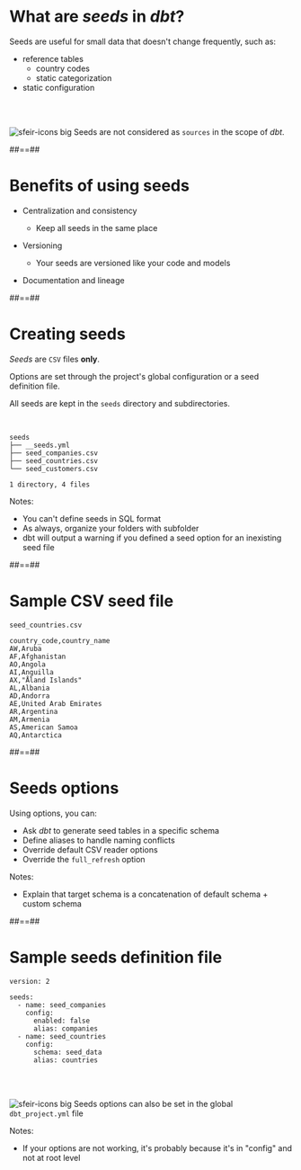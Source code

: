 <!-- .slide -->
# What are _seeds_ in _dbt_?

Seeds are useful for small data that doesn't change frequently, such as:

* reference tables
  * country codes
  * static categorization
* static configuration
<br/>
<br/>

![sfeir-icons big](alert-octagon) <span style="vertical-align:top">Seeds are not considered as `sources` in the scope of _dbt_.</span> 

##==##
<!-- .slide -->
# Benefits of using seeds

* Centralization and consistency
  * Keep all seeds in the same place

* Versioning
  * Your seeds are versioned like your code and models

* Documentation and lineage

##==##
<!-- .slide: class="with-code"-->
# Creating seeds

_Seeds_ are `CSV` files **only**.

Options are set through the project's global configuration or a seed definition file.

All seeds are kept in the `seeds` directory and subdirectories.

<br/>

```shell[]
seeds
├── __seeds.yml
├── seed_companies.csv
├── seed_countries.csv
└── seed_customers.csv

1 directory, 4 files
```

Notes:
* You can't define seeds in SQL format
* As always, organize your folders with subfolder
* dbt will output a warning if you defined a seed option for an inexisting seed file

##==##
<!-- .slide: class="with-code"-->
# Sample CSV seed file

`seed_countries.csv`
```csv[]
country_code,country_name
AW,Aruba
AF,Afghanistan
AO,Angola
AI,Anguilla
AX,"Åland Islands"
AL,Albania
AD,Andorra
AE,United Arab Emirates
AR,Argentina
AM,Armenia
AS,American Samoa
AQ,Antarctica
```

##==##
<!-- .slide: class="with-code"-->
# Seeds options

Using options, you can:

* Ask _dbt_ to generate seed tables in a specific schema
* Define aliases to handle naming conflicts
* Override default CSV reader options
* Override the `full_refresh` option

Notes:
* Explain that target schema is a concatenation of default schema + custom schema

##==##
<!-- .slide: class="with-code"-->
# Sample seeds definition file

```yaml[]
version: 2

seeds:
  - name: seed_companies
    config:
      enabled: false
      alias: companies
  - name: seed_countries
    config:
      schema: seed_data
      alias: countries
```
<br/>
<br/>

![sfeir-icons big](alert-octagon) <span style="vertical-align:top">Seeds options can also be set in the global `dbt_project.yml` file</span>

Notes:
* If your options are not working, it's probably because it's in "config" and not at root level
